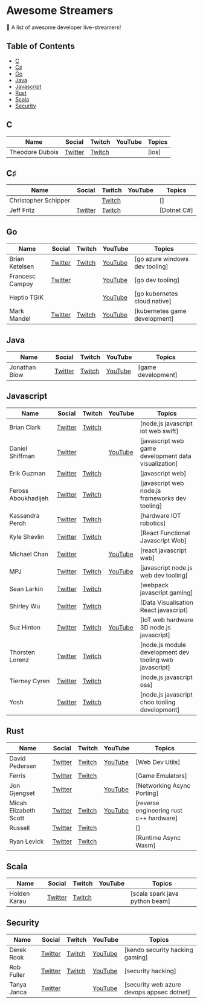 # Awesome Streamers

🎥 A list of awesome developer live-streamers!

## Table of Contents

- [C](#c)
- [C♯](#c♯)
- [Go](#go)
- [Java](#java)
- [Javascript](#javascript)
- [Rust](#rust)
- [Scala](#scala)
- [Security](#security)

## C

| Name            | Social                                | Twitch                                 | YouTube | Topics |
| --------------- | ------------------------------------- | -------------------------------------- | ------- | ------ |
| Theodore Dubois | [Twitter](https://twitter.com/tblodt) | [Twitch](https://www.twitch.tv/tbodt_) |         | [ios]  |

## C♯

| Name                 | Social                                     | Twitch                                           | YouTube | Topics      |
| -------------------- | ------------------------------------------ | ------------------------------------------------ | ------- | ----------- |
| Christopher Schipper |                                            | [Twitch](https://www.twitch.tv/electrichavoc)    |         | []          |
| Jeff Fritz           | [Twitter](https://twitter.com/csharpfritz) | [Twitch](https://www.twitch.tv/videos/419753654) |         | [Dotnet C#] |

## Go

| Name            | Social                                   | Twitch                                     | YouTube                                                             | Topics                         |
| --------------- | ---------------------------------------- | ------------------------------------------ | ------------------------------------------------------------------- | ------------------------------ |
| Brian Ketelsen  | [Twitter](https://twitter.com/bketelsen) | [Twitch](https://www.twitch.tv/bketelsen)  | [YouTube](https://www.youtube.com/channel/UCe-2wkt7S-5jtVqS2r_K5vA) | [go azure windows dev tooling] |
| Francesc Campoy | [Twitter](https://twitter.com/francesc)  |                                            | [YouTube](https://www.youtube.com/channel/UC_BzFbxG2za3bp5NRRRXJSw) | [go dev tooling]               |
| Heptio TGIK     |                                          |                                            | [YouTube](https://www.youtube.com/channel/UCjQU5ZI2mHswy7OOsii_URg) | [go kubernetes cloud native]   |
| Mark Mandel     | [Twitter](https://twitter.com/neurotic)  | [Twitch](https://www.twitch.tv/markmandel) | [YouTube](https://www.youtube.com/user/marksmandel)                 | [kubernetes game development]  |

## Java

| Name          | Social                                       | Twitch                                     | YouTube                                          | Topics             |
| ------------- | -------------------------------------------- | ------------------------------------------ | ------------------------------------------------ | ------------------ |
| Jonathan Blow | [Twitter](https://twitter.com/Jonathan_Blow) | [Twitch](https://www.twitch.tv/naysayer88) | [YouTube](https://www.youtube.com/user/jblow888) | [game development] |

## Javascript

| Name                | Social                                         | Twitch                                           | YouTube                                                             | Topics                                                  |
| ------------------- | ---------------------------------------------- | ------------------------------------------------ | ------------------------------------------------------------------- | ------------------------------------------------------- |
| Brian Clark         | [Twitter](https://twitter.com/_clarkio)        | [Twitch](https://www.twitch.tv/clarkio)          |                                                                     | [node.js javascript iot web swift]                      |
| Daniel Shiffman     | [Twitter](https://twitter.com/shiffman)        |                                                  | [YouTube](https://www.youtube.com/user/shiffman)                    | [javascript web game development data visualization]    |
| Erik Guzman         | [Twitter](https://twitter.com/talk2MeGooseman) | [Twitch](https://www.twitch.tv/talk2megooseman)  |                                                                     | [javascript web]                                        |
| Feross Aboukhadijeh | [Twitter](https://twitter.com/feross)          | [Twitch](https://www.twitch.tv/ferossity)        |                                                                     | [javascript web node.js frameworks dev tooling]         |
| Kassandra Perch     | [Twitter](https://twitter.com/nodebotanist)    | [Twitch](https://www.twitch.tv/nodebotanist)     |                                                                     | [hardware IOT robotics]                                 |
| Kyle Shevlin        | [Twitter](https://twitter.com/kyleshevlin)     | [Twitch](https://www.twitch.tv/kyleshevlin)      |                                                                     | [React Functional Javascript Web]                       |
| Michael Chan        | [Twitter](https://twitter.com/chantastic)      |                                                  | [YouTube](https://www.youtube.com/channel/UCXpmUxvG37qpckRHdkstf5w) | [react javascript web]                                  |
| MPJ                 | [Twitter](https://twitter.com/mpjme)           | [Twitch](https://www.twitch.tv/videos/420159934) | [YouTube](https://www.youtube.com/channel/UCO1cgjhGzsSYb1rsB4bFe4Q) | [javascript node.js web dev tooling]                    |
| Sean Larkin         | [Twitter](https://twitter.com/TheLarkInn)      | [Twitch](https://www.twitch.tv/thelarkinn)       |                                                                     | [webpack javascript gaming]                             |
| Shirley Wu          | [Twitter](https://twitter.com/sxywu)           | [Twitch](https://www.twitch.tv/sxywu)            |                                                                     | [Data Visualisation React javascript]                   |
| Suz Hinton          | [Twitter](https://twitter.com/noopkat)         | [Twitch](https://www.twitch.tv/noopkat)          | [YouTube](https://www.youtube.com/channel/UCoFU24KMXmCi4Sl3KIFPSVg) | [IoT web hardware 3D node.js javascript]                |
| Thorsten Lorenz     | [Twitter](https://twitter.com/thlorenz)        | [Twitch](https://www.twitch.tv/thlorenz)         |                                                                     | [node.js module development dev tooling web javascript] |
| Tierney Cyren       | [Twitter](https://twitter.com/bitandbang)      | [Twitch](https://www.twitch.tv/bitandbang)       |                                                                     | [node.js javascript oss]                                |
| Yosh                | [Twitter](https://twitter.com/yoshuawuyts)     | [Twitch](https://www.twitch.tv/yoshuawuyts)      |                                                                     | [node.js javascript choo tooling development]           |

## Rust

| Name                  | Social                                         | Twitch                                             | YouTube                                                             | Topics                                          |
| --------------------- | ---------------------------------------------- | -------------------------------------------------- | ------------------------------------------------------------------- | ----------------------------------------------- |
| David Pedersen        | [Twitter](https://twitter.com/davidpdrsn)      | [Twitch](https://www.twitch.tv/davidpdrsn)         | [YouTube](https://www.youtube.com/channel/UCDmSWx6SK0zCU2NqPJ0VmDQ) | [Web Dev Utils]                                 |
| Ferris                | [Twitter](https://twitter.com/ferristweetsnow) | [Twitch](https://www.twitch.tv/ferrisstreamsstuff) |                                                                     | [Game Emulators]                                |
| Jon Gjengset          | [Twitter](https://twitter.com/jonhoo)          |                                                    | [YouTube](https://www.youtube.com/c/JonGjengset)                    | [Networking Async Porting]                      |
| Micah Elizabeth Scott | [Twitter](https://twitter.com/scanlime)        | [Twitch](https://twitch.tv/scanlime)               | [YouTube](https://www.youtube.com/user/micahjd)                     | [reverse engineering rust c&#43;&#43; hardware] |
| Russell               | [Twitter](https://twitter.com/stainlessio)     | [Twitch](https://www.twitch.tv/stainlessio)        |                                                                     | []                                              |
| Ryan Levick           | [Twitter](https://twitter.com/ryan_levick)     | [Twitch](https://www.twitch.tv/ryanlevick)         |                                                                     | [Runtime Async Wasm]                            |

## Scala

| Name         | Social                                     | Twitch                                      | YouTube | Topics                         |
| ------------ | ------------------------------------------ | ------------------------------------------- | ------- | ------------------------------ |
| Holden Karau | [Twitter](https://twitter.com/holdenkarau) | [Twitch](https://www.twitch.tv/holdenkarau) |         | [scala spark java python beam] |

## Security

| Name        | Social                                        | Twitch                                       | YouTube                                                                       | Topics                                    |
| ----------- | --------------------------------------------- | -------------------------------------------- | ----------------------------------------------------------------------------- | ----------------------------------------- |
| Derek Rook  | [Twitter](https://twitter.com/_r00k_)         | [Twitch](https://www.twitch.tv/r00k_infosec) | [YouTube](https://www.youtube.com/channel/UCMACXuWd2w6_IEGog744UaA/playlists) | [kendo security hacking gaming]           |
| Rob Fuller  | [Twitter](https://twitter.com/mubix)          | [Twitch](https://www.twitch.tv/mub1x)        | [YouTube](https://www.youtube.com/mubix)                                      | [security hacking]                        |
| Tanya Janca | [Twitter](https://twitter.com/shehackspurple) |                                              | [YouTube](https://www.youtube.com/channel/UCyxbNw11fMUgoR3XpVYVPIQ)           | [security web azure devops appsec dotnet] |
